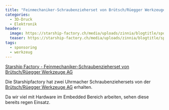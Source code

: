 ```yaml
---
title: "Feinmechaniker-Schraubenzieherset von Brütsch/Rüegger Werkzeuge AG"
categories:
  - 3D-Druck
  - Elektronik
header:
  image: https://starship-factory.ch/media/uploads/zinnia/blogtitle/sponsoring-feinmechaniker.png
  teaser: https://starship-factory.ch/media/uploads/zinnia/blogtitle/sponsoring-feinmechaniker.png
tags:
  - sponsoring
  - werkzeug
---
```

[Starship Factory - Feinmechaniker-Schraubenzieherset von Brütsch/Rüegger Werkzeuge AG](https://starship-factory.ch/2014/07/18/feinmechanikerschraubenzieherset-von-bruetschrueegger-werkzeuge-ag-/)

Die Starshipfactory hat zwei Uhrmacher Schraubenziehersets von der [Brütsch/Rüegger Werkzeuge AG](http://www.brw.ch) erhalten.

Da wir viel mit Hardware im Embedded Bereich arbeiten, sehen diese bereits regen Einsatz.
